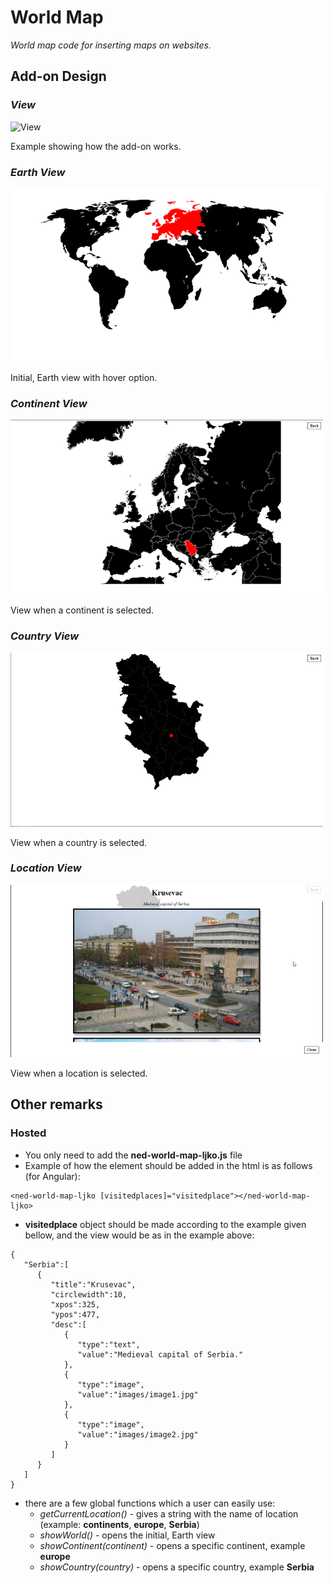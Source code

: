# World Map

*World map code for inserting maps on websites.*


## Add-on Design

### *View*
![View](git-image/image5.png)

Example showing how the add-on works.

### *Earth View*
![Earth View](git-image/image1.png)

Initial, Earth view with hover option.

### *Continent View*
![Continent View](git-image/image2.png)

View when a continent is selected.

### *Country View*
![Country View](git-image/image3.png)

View when a country is selected.

### *Location View*
![Location View](git-image/image4.png)

View when a location is selected.

## Other remarks

### Hosted

- You only need to add the **ned-world-map-ljko.js** file
- Example of how the element should be added in the html is as follows (for Angular):
```
<ned-world-map-ljko [visitedplaces]="visitedplace"></ned-world-map-ljko>
```
- **visitedplace** object should be made according to the example given bellow, and the view would be as in the example above:
```
{
   "Serbia":[
      {
         "title":"Krusevac",
         "circlewidth":10,
         "xpos":325,
         "ypos":477,
         "desc":[
            {
               "type":"text",
               "value":"Medieval capital of Serbia."
            },
            {
               "type":"image",
               "value":"images/image1.jpg"
            },
            {
               "type":"image",
               "value":"images/image2.jpg"
            }
         ]
      }
   ]
}
```
- there are a few global functions which a user can easily use:
  - *getCurrentLocation()* - gives a string with the name of location (example: **continents**, **europe**, **Serbia**)
  - *showWorld()* - opens the initial, Earth view
  - *showContinent(continent)* - opens a specific continent, example **europe**
  - *showCountry(country)* - opens a specific country, example **Serbia**
